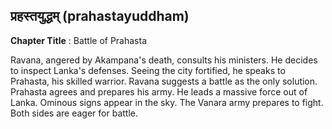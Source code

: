 ## प्रहस्तयुद्धम् (prahastayuddham)
**Chapter Title** : Battle of Prahasta

Ravana, angered by Akampana's death, consults his ministers. He decides to inspect Lanka's defenses. Seeing the city fortified, he speaks to Prahasta, his skilled warrior. Ravana suggests a battle as the only solution. Prahasta agrees and prepares his army. He leads a massive force out of Lanka. Ominous signs appear in the sky. The Vanara army prepares to fight. Both sides are eager for battle.